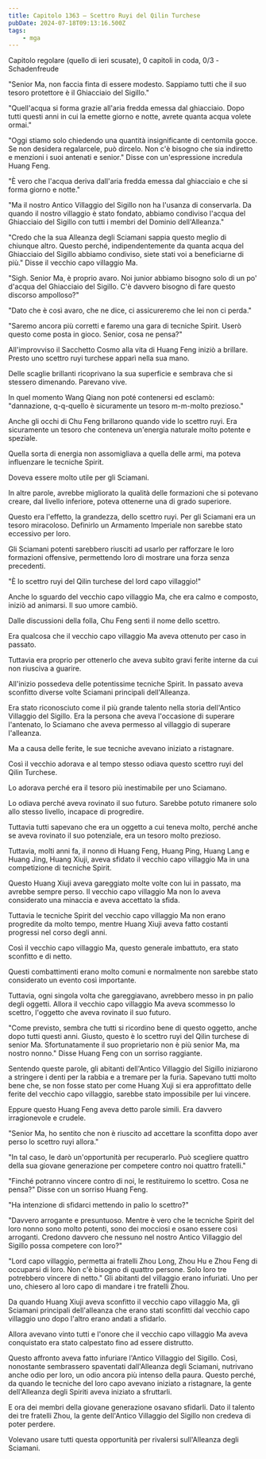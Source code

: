 ```yaml
---
title: Capitolo 1363 – Scettro Ruyi del Qilin Turchese
pubDate: 2024-07-18T09:13:16.500Z
tags:
    - mga
---
```



Capitolo regolare (quello di ieri scusate), 
0 capitoli in coda, 0/3
-Schadenfreude


"Senior Ma, non faccia finta di essere modesto. Sappiamo tutti che il suo tesoro protettore è il Ghiacciaio del Sigillo."


"Quell'acqua si forma grazie all'aria fredda emessa dal ghiacciaio. Dopo tutti questi anni in cui la emette giorno e notte, avrete quanta acqua volete ormai."


"Oggi stiamo solo chiedendo una quantità insignificante di centomila gocce. Se non desidera regalarcele, può dircelo. Non c'è bisogno che sia indiretto e menzioni i suoi antenati e senior." Disse con un'espressione incredula Huang Feng.


"È vero che l'acqua deriva dall'aria fredda emessa dal ghiacciaio e che  si forma giorno e notte."


"Ma il nostro Antico Villaggio del Sigillo non ha l'usanza di conservarla. Da quando il nostro villaggio è stato fondato, abbiamo condiviso l'acqua del Ghiacciaio del Sigillo con tutti i membri del Dominio dell'Alleanza."


"Credo che la sua Alleanza degli Sciamani sappia questo meglio di chiunque altro. Questo perché, indipendentemente da quanta acqua del Ghiacciaio del Sigillo abbiamo condiviso, siete stati voi a beneficiarne di più." Disse il vecchio capo villaggio Ma.


"Sigh. Senior Ma, è proprio avaro. Noi junior abbiamo bisogno solo di un po' d'acqua del Ghiacciaio del Sigillo. C'è davvero bisogno di fare questo discorso ampolloso?"


"Dato che è così avaro, che ne dice, ci assicureremo che lei non ci perda."


"Saremo ancora più corretti e faremo una gara di tecniche Spirit. Userò questo come posta in gioco. Senior, cosa ne pensa?"


All'improvviso il Sacchetto Cosmo alla vita di Huang Feng iniziò a brillare. Presto uno scettro ruyi turchese apparì nella sua mano.


Delle scaglie brillanti ricoprivano la sua superficie e sembrava che si stessero dimenando. Parevano vive.


In quel momento Wang Qiang non poté contenersi ed esclamò: "dannazione, q-q-quello è sicuramente un tesoro m-m-molto prezioso."


Anche gli occhi di Chu Feng brillarono quando vide lo scettro ruyi. Era sicuramente un tesoro che conteneva un'energia naturale molto potente e speziale.


Quella sorta di energia non assomigliava a quella delle armi, ma poteva influenzare le tecniche Spirit.


Doveva essere molto utile per gli Sciamani.


In altre parole, avrebbe migliorato la qualità delle formazioni che si potevano creare, dal livello inferiore, poteva ottenerne una di grado superiore.


Questo era l'effetto, la grandezza, dello scettro ruyi. Per gli Sciamani era un tesoro miracoloso. Definirlo un Armamento Imperiale non sarebbe stato eccessivo per loro.


Gli Sciamani potenti sarebbero riusciti ad usarlo per rafforzare le loro formazioni offensive, permettendo loro di mostrare una forza senza precedenti.


"È lo scettro ruyi del Qilin turchese del lord capo villaggio!"


Anche lo sguardo del vecchio capo villaggio Ma, che era calmo e composto, iniziò ad animarsi. Il suo umore cambiò.


Dalle discussioni della folla, Chu Feng sentì il nome dello scettro.


Era qualcosa che il vecchio capo villaggio Ma aveva ottenuto per caso in passato.


Tuttavia era proprio per ottenerlo che aveva subìto gravi ferite interne da cui non riusciva a guarire.


All'inizio possedeva delle potentissime tecniche Spirit. In passato aveva sconfitto diverse volte Sciamani principali dell'Alleanza.


Era stato riconosciuto come il più grande talento nella storia dell'Antico Villaggio del Sigillo. Era la persona che aveva l'occasione di superare l'antenato, lo Sciamano che aveva permesso al villaggio di superare l'alleanza.


Ma a causa delle ferite, le sue tecniche avevano iniziato a ristagnare.


Così il vecchio adorava e al tempo stesso odiava questo scettro ruyi del Qilin Turchese.


Lo adorava perché era il tesoro più inestimabile per uno Sciamano.


Lo odiava perché aveva rovinato il suo futuro. Sarebbe potuto rimanere solo allo stesso livello, incapace di progredire.


Tuttavia tutti sapevano che era un oggetto a cui teneva molto, perché anche se aveva rovinato il suo potenziale, era un tesoro molto prezioso.


Tuttavia, molti anni fa, il nonno di Huang Feng, Huang Ping, Huang Lang e Huang Jing, Huang Xiuji, aveva sfidato il vecchio capo villaggio Ma in una competizione di tecniche Spirit.


Questo Huang Xiuji aveva gareggiato molte volte con lui in passato, ma avrebbe sempre perso. Il vecchio capo villaggio Ma non lo aveva considerato una minaccia e aveva accettato la sfida.


Tuttavia le tecniche Spirit del vecchio capo villaggio Ma non erano progredite da molto tempo, mentre Huang Xiuji aveva fatto costanti progressi nel corso degli anni.


Così il vecchio capo villaggio Ma, questo generale imbattuto, era stato sconfitto e di netto.


Questi combattimenti erano molto comuni e normalmente non sarebbe stato considerato un evento così importante.


Tuttavia, ogni singola volta che gareggiavano, avrebbero messo in pn palio degli oggetti. Allora il vecchio capo villaggio Ma aveva scommesso lo scettro, l'oggetto che aveva rovinato il suo futuro.


"Come previsto, sembra che tutti si ricordino bene di questo oggetto, anche dopo tutti questi anni. Giusto, questo è lo scettro ruyi del Qilin turchese di senior Ma. Sfortunatamente il suo proprietario non è più senior Ma, ma nostro nonno." Disse Huang Feng con un sorriso raggiante.


Sentendo queste parole, gli abitanti dell'Antico Villaggio del Sigillo iniziarono a stringere i denti per la rabbia e a tremare per la furia. Sapevano tutti molto bene che, se non fosse stato per come Huang Xuji si era approfittato delle ferite del vecchio capo villaggio, sarebbe stato impossibile per lui vincere.


Eppure questo Huang Feng aveva detto parole simili. Era davvero irragionevole e crudele.


"Senior Ma, ho sentito che non è riuscito ad accettare la sconfitta dopo aver perso lo scettro ruyi allora."


"In tal caso, le darò un'opportunità per recuperarlo. Può scegliere quattro della sua giovane generazione per competere contro noi quattro fratelli."


"Finché potranno vincere contro di noi, le restituiremo lo scettro. Cosa ne pensa?" Disse con un sorriso Huang Feng.


"Ha intenzione di sfidarci mettendo in palio lo scettro?"


"Davvero arrogante e presuntuoso. Mentre è vero che le tecniche Spirit del loro nonno sono molto potenti, sono dei mocciosi e osano essere così arroganti. Credono davvero che nessuno nel nostro Antico Villaggio del Sigillo possa competere con loro?"


"Lord capo villaggio, permetta ai fratelli Zhou Long, Zhou Hu e Zhou Feng di occuparsi di loro. Non c'è bisogno di quattro persone. Solo loro tre potrebbero vincere di netto." Gli abitanti del villaggio erano infuriati. Uno per uno, chiesero al loro capo di mandare i tre fratelli Zhou.


Da quando Huang Xiuji aveva sconfitto il vecchio capo villaggio Ma, gli Sciamani principali dell'alleanza che erano stati sconfitti dal vecchio capo villaggio uno dopo l'altro erano andati a sfidarlo.


Allora avevano vinto tutti e l'onore che il vecchio capo villaggio Ma aveva conquistato era stato calpestato fino ad essere distrutto.


Questo affronto aveva fatto infuriare l'Antico Villaggio del Sigillo. Così, nonostante sembrassero spaventati dall'Alleanza degli Sciamani, nutrivano anche odio per loro, un odio ancora più intenso della paura. Questo perché, da quando le tecniche del loro capo avevano iniziato a ristagnare, la gente dell'Alleanza degli Spiriti aveva iniziato a sfruttarli.


E ora dei membri della giovane generazione osavano sfidarli. Dato il talento dei tre fratelli Zhou, la gente dell'Antico Villaggio del Sigillo non credeva di poter perdere.


Volevano usare tutti questa opportunità per rivalersi sull'Alleanza degli Sciamani.
                                


                                



